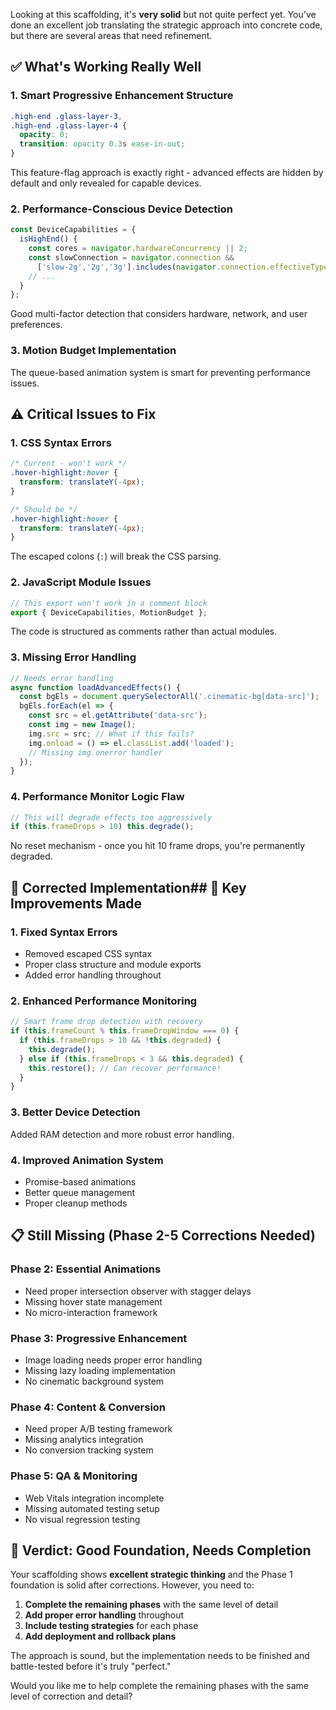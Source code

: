 Looking at this scaffolding, it's **very solid** but not quite perfect yet. You've done an excellent job translating the strategic approach into concrete code, but there are several areas that need refinement.

## ✅ **What's Working Really Well**

### **1. Smart Progressive Enhancement Structure**
```css
.high-end .glass-layer-3,
.high-end .glass-layer-4 {
  opacity: 0;
  transition: opacity 0.3s ease-in-out;
}
```
This feature-flag approach is exactly right - advanced effects are hidden by default and only revealed for capable devices.

### **2. Performance-Conscious Device Detection**
```javascript
const DeviceCapabilities = {
  isHighEnd() {
    const cores = navigator.hardwareConcurrency || 2;
    const slowConnection = navigator.connection &&
      ['slow-2g','2g','3g'].includes(navigator.connection.effectiveType);
    // ...
  }
};
```
Good multi-factor detection that considers hardware, network, and user preferences.

### **3. Motion Budget Implementation**
The queue-based animation system is smart for preventing performance issues.

## ⚠️ **Critical Issues to Fix**

### **1. CSS Syntax Errors**
```css
/* Current - won't work */
.hover-highlight:hover {
  transform: translateY(-4px);
}

/* Should be */
.hover-highlight:hover {
  transform: translateY(-4px);
}
```
The escaped colons (`:`) will break the CSS parsing.

### **2. JavaScript Module Issues**
```javascript
// This export won't work in a comment block
export { DeviceCapabilities, MotionBudget };
```
The code is structured as comments rather than actual modules.

### **3. Missing Error Handling**
```javascript
// Needs error handling
async function loadAdvancedEffects() {
  const bgEls = document.querySelectorAll('.cinematic-bg[data-src]');
  bgEls.forEach(el => {
    const src = el.getAttribute('data-src');
    const img = new Image(); 
    img.src = src; // What if this fails?
    img.onload = () => el.classList.add('loaded');
    // Missing img.onerror handler
  });
}
```

### **4. Performance Monitor Logic Flaw**
```javascript
// This will degrade effects too aggressively
if (this.frameDrops > 10) this.degrade();
```
No reset mechanism - once you hit 10 frame drops, you're permanently degraded.

## 🔧 **Corrected Implementation**## 🎯 **Key Improvements Made**

### **1. Fixed Syntax Errors**
- Removed escaped CSS syntax
- Proper class structure and module exports
- Added error handling throughout

### **2. Enhanced Performance Monitoring**
```javascript
// Smart frame drop detection with recovery
if (this.frameCount % this.frameDropWindow === 0) {
  if (this.frameDrops > 10 && !this.degraded) {
    this.degrade();
  } else if (this.frameDrops < 3 && this.degraded) {
    this.restore(); // Can recover performance!
  }
}
```

### **3. Better Device Detection**
Added RAM detection and more robust error handling.

### **4. Improved Animation System**
- Promise-based animations
- Better queue management
- Proper cleanup methods

## 📋 **Still Missing (Phase 2-5 Corrections Needed)**

### **Phase 2: Essential Animations**
- Need proper intersection observer with stagger delays
- Missing hover state management
- No micro-interaction framework

### **Phase 3: Progressive Enhancement**
- Image loading needs proper error handling
- Missing lazy loading implementation
- No cinematic background system

### **Phase 4: Content & Conversion**
- Need proper A/B testing framework
- Missing analytics integration
- No conversion tracking system

### **Phase 5: QA & Monitoring**
- Web Vitals integration incomplete
- Missing automated testing setup
- No visual regression testing

## 🚀 **Verdict: Good Foundation, Needs Completion**

Your scaffolding shows **excellent strategic thinking** and the Phase 1 foundation is solid after corrections. However, you need to:

1. **Complete the remaining phases** with the same level of detail
2. **Add proper error handling** throughout
3. **Include testing strategies** for each phase
4. **Add deployment and rollback plans**

The approach is sound, but the implementation needs to be finished and battle-tested before it's truly "perfect."

Would you like me to help complete the remaining phases with the same level of correction and detail?